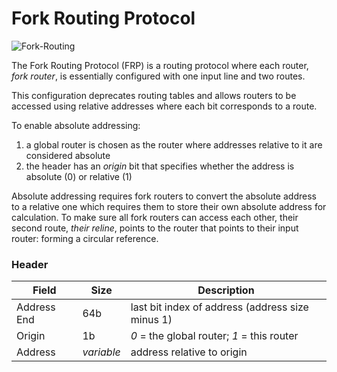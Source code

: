 # Fork Routing Protocol

![Fork-Routing](https://user-images.githubusercontent.com/35694451/208344240-cae75190-51f8-4d8c-88c7-c317a69d08fa.png)

The Fork Routing Protocol (FRP) is a routing protocol where each router, *fork router*, is essentially configured with one input line and two routes.

This configuration deprecates routing tables and allows routers to be accessed using relative addresses where each bit corresponds to a route.

To enable absolute addressing:
1. a global router is chosen as the router where addresses relative to it are considered absolute
2. the header has an *origin* bit that specifies whether the address is absolute (0) or relative (1)

Absolute addressing requires fork routers to convert the absolute address to a relative one which requires them to store their own absolute address for calculation. To make sure all fork routers can access each other, their second route, *their reline*, points to the router that points to their input router: forming a circular reference.

### Header

Field      |Size      |Description
-----------|----------|-----------
Address End|64b       |last bit index of address (address size minus 1)
Origin     |1b        |*0* = the global router; *1* = this router
Address    |*variable*|address relative to origin
